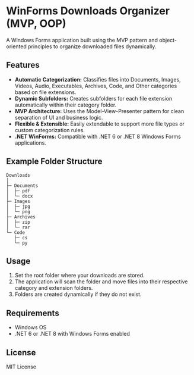 # WinForms Downloads Organizer (MVP, OOP)

A Windows Forms application built using the MVP pattern and object-oriented principles to organize downloaded files dynamically.

## Features

- **Automatic Categorization:** Classifies files into Documents, Images, Videos, Audio, Executables, Archives, Code, and Other categories based on file extensions.
- **Dynamic Subfolders:** Creates subfolders for each file extension automatically within their category folder.
- **MVP Architecture:** Uses the Model-View-Presenter pattern for clean separation of UI and business logic.
- **Flexible & Extensible:** Easily extendable to support more file types or custom categorization rules.
- **.NET WinForms:** Compatible with .NET 6 or .NET 8 Windows Forms applications.

## Example Folder Structure

```
Downloads
│
├─ Documents
│  ├─ pdf
│  └─ docx
├─ Images
│  ├─ jpg
│  └─ png
├─ Archives
│  ├─ zip
│  └─ rar
└─ Code
   ├─ cs
   └─ py
```

## Usage

1. Set the root folder where your downloads are stored.
2. The application will scan the folder and move files into their respective category and extension folders.
3. Folders are created dynamically if they do not exist.

## Requirements

- Windows OS
- .NET 6 or .NET 8 with Windows Forms enabled

## License

MIT License

